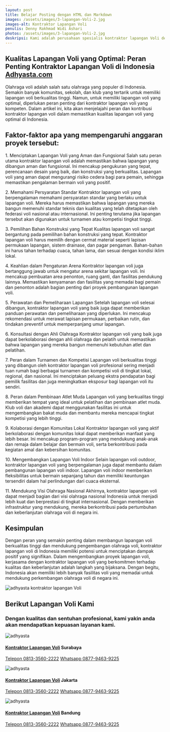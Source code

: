 ```yaml
---
layout: post
title: Belajar Posting dengan HTML dan Markdown
images: /assets/images/3-lapangan-Voli-2.jpg
images-alt: Kontraktor Lapangan Voli
penulis: Denny Rakhmad Widi Ashari
photos: /assets/images/3-lapangan-Voli-2.jpg
deskripsi: Kami adalah perusahaan spesialis kontraktor lapangan Voli dengan pengalaman telah melayani 100 lebih konsumen dalam segala pekerjaan, baik dalam konstruksi pembuatan lapangan Voli maupun pembuatan lantai lapangan Voli. suatu keniscayaan apabila anda menyerahkan pekerjaan proyek pembuat lapangan Voli kepada kami
---
```

<section class="features11 cid-rravbvzsVT" id="features11-5">
    <div class="container">
        <div class="col-md-12">
            <div class="media-container-row">
                <div class=" align-left aside-content">
                    <h2 class="mbr-title pt-2 mbr-fonts-style display-2">
                       Kualitas Lapangan Voli yang Optimal: Peran Penting Kontraktor Lapangan Voli di Indonesia
                         <a href="/produk/spesialis-lapangan-Voli/">Adhyasta.com</a>
                    </h2>
                    <div class="mbr-section-text">
                        <p class="mbr-text mb-5 pt-3 mbr-light mbr-fonts-style display-5">
Olahraga voli adalah salah satu olahraga yang populer di Indonesia. Semakin banyak komunitas, sekolah, dan klub yang tertarik untuk memiliki lapangan voli berkualitas tinggi. Namun, untuk memiliki lapangan voli yang optimal, diperlukan peran penting dari kontraktor lapangan voli yang kompeten. Dalam artikel ini, kita akan menjelajahi peran dan kontribusi kontraktor lapangan voli dalam memastikan kualitas lapangan voli yang optimal di Indonesia.
                        </p>
                        <h2 class="mbr-title pt-2 mbr-fonts-style display-2">
                        Faktor-faktor apa yang mempengaruhi anggaran proyek tersebut:
                        </h2>
                        <p class="mbr-text mb-5 pt-3 mbr-light mbr-fonts-style display-5">
                        1. Menciptakan Lapangan Voli yang Aman dan Fungsional
Salah satu peran utama kontraktor lapangan voli adalah memastikan bahwa lapangan yang dibangun aman dan fungsional. Ini mencakup pengukuran yang tepat, perencanaan desain yang baik, dan konstruksi yang berkualitas. Lapangan voli yang aman dapat mengurangi risiko cedera bagi para pemain, sehingga memastikan pengalaman bermain voli yang positif.
                        </p>
                        <p class="mbr-text mb-5 pt-3 mbr-light mbr-fonts-style display-5">
                        2. Memahami Persyaratan Standar
Kontraktor lapangan voli yang berpengalaman memahami persyaratan standar yang berlaku untuk lapangan voli. Mereka harus memastikan bahwa lapangan yang mereka bangun memenuhi standar teknis dan kualitas yang telah ditetapkan oleh federasi voli nasional atau internasional. Ini penting terutama jika lapangan tersebut akan digunakan untuk turnamen atau kompetisi tingkat tinggi.
                        </p>
                        <p class="mbr-text mb-5 pt-3 mbr-light mbr-fonts-style display-5">
                        3. Pemilihan Bahan Konstruksi yang Tepat
Kualitas lapangan voli sangat bergantung pada pemilihan bahan konstruksi yang tepat. Kontraktor lapangan voli harus memilih dengan cermat material seperti lapisan permukaan lapangan, sistem drainase, dan pagar pengaman. Bahan-bahan ini harus tahan terhadap cuaca, tahan lama, dan sesuai dengan kondisi iklim lokal.
                        </p>
                        <p class="mbr-text mb-5 pt-3 mbr-light mbr-fonts-style display-5">
                        4. Keahlian dalam Pengaturan Arena
Kontraktor lapangan voli juga bertanggung jawab untuk mengatur arena sekitar lapangan voli. Ini mencakup pembuatan area penonton, ruang ganti, dan fasilitas pendukung lainnya. Memastikan kenyamanan dan fasilitas yang memadai bagi pemain dan penonton adalah bagian penting dari proyek pembangunan lapangan voli.
                        </p>
                        <p class="mbr-text mb-5 pt-3 mbr-light mbr-fonts-style display-5">  
                        5. Perawatan dan Pemeliharaan Lapangan
Setelah lapangan voli selesai dibangun, kontraktor lapangan voli yang baik juga dapat memberikan panduan perawatan dan pemeliharaan yang diperlukan. Ini mencakup rekomendasi untuk merawat lapisan permukaan, perbaikan rutin, dan tindakan preventif untuk memperpanjang umur lapangan.
                        </p><p class="mbr-text mb-5 pt-3 mbr-light mbr-fonts-style display-5">
                        6. Konsultasi dengan Ahli Olahraga
Kontraktor lapangan voli yang baik juga dapat berkolaborasi dengan ahli olahraga dan pelatih untuk memastikan bahwa lapangan yang mereka bangun memenuhi kebutuhan atlet dan pelatihan.
                        </p>
                        <p class="mbr-text mb-5 pt-3 mbr-light mbr-fonts-style display-5">
                        7. Peran dalam Turnamen dan Kompetisi
Lapangan voli berkualitas tinggi yang dibangun oleh kontraktor lapangan voli profesional sering menjadi tuan rumah bagi berbagai turnamen dan kompetisi voli di tingkat lokal, regional, dan nasional. Ini menciptakan peluang ekstra pendapatan bagi pemilik fasilitas dan juga meningkatkan eksposur bagi lapangan voli itu sendiri.
                        </p>
                        <p class="mbr-text mb-5 pt-3 mbr-light mbr-fonts-style display-5">
                        8. Peran dalam Pembinaan Atlet Muda
Lapangan voli yang berkualitas tinggi memberikan tempat yang ideal untuk pelatihan dan pembinaan atlet muda. Klub voli dan akademi dapat menggunakan fasilitas ini untuk mengembangkan bakat muda dan membantu mereka mencapai tingkat kompetisi yang lebih tinggi.
                        </p>
                        <p class="mbr-text mb-5 pt-3 mbr-light mbr-fonts-style display-5">
                        9. Kolaborasi dengan Komunitas Lokal
Kontraktor lapangan voli yang aktif berkolaborasi dengan komunitas lokal dapat memberikan manfaat yang lebih besar. Ini mencakup program-program yang mendukung anak-anak dan remaja dalam belajar dan bermain voli, serta berkontribusi pada kegiatan amal dan kebersihan komunitas.
                        </p>
                        <p class="mbr-text mb-5 pt-3 mbr-light mbr-fonts-style display-5">
                        10. Mengembangkan Lapangan Voli Indoor
Selain lapangan voli outdoor, kontraktor lapangan voli yang berpengalaman juga dapat membantu dalam pembangunan lapangan voli indoor. Lapangan voli indoor memberikan fleksibilitas untuk bermain sepanjang tahun dan memiliki keuntungan tersendiri dalam hal perlindungan dari cuaca eksternal.
                        </p>
                        <p class="mbr-text mb-5 pt-3 mbr-light mbr-fonts-style display-5">
                        11. Mendukung Visi Olahraga Nasional
Akhirnya, kontraktor lapangan voli dapat menjadi bagian dari visi olahraga nasional Indonesia untuk menjadi lebih kuat dan berprestasi di tingkat internasional. Dengan memberikan infrastruktur yang mendukung, mereka berkontribusi pada pertumbuhan dan keberlanjutan olahraga voli di negara ini.
                         <h2 class="mbr-title pt-2 mbr-fonts-style display-2">
                        Kesimpulan
                        </h2>
                        <p class="mbr-text mb-5 pt-3 mbr-light mbr-fonts-style display-5">       
Dengan peran yang semakin penting dalam membangun lapangan voli berkualitas tinggi dan mendukung pengembangan olahraga voli, kontraktor lapangan voli di Indonesia memiliki potensi untuk menciptakan dampak positif yang signifikan. Dalam mengembangkan proyek lapangan voli, kerjasama dengan kontraktor lapangan voli yang berkomitmen terhadap kualitas dan keberlanjutan adalah langkah yang bijaksana. Dengan begitu, Indonesia akan memiliki lebih banyak fasilitas voli yang memadai untuk mendukung perkembangan olahraga voli di negara ini. 
                        </p>
                        <div class="mbr-figure m-auto" style="width: 50%;">
                            <img src="/assets/images/kontraktor-lapangan-Voli.webp" alt="adhyasta kontraktor lapangan Voli" title="adhyasta kontraktor lapangan Voli">
                        </div>
                    </div>
                </div>
            </div>
        </div>
    </div>
</section>
<section class="features15 cid-rr5Cowf967" id="features15-e">
    <div class="container">
        <h2 class="mbr-section-title pb-3 align-center mbr-fonts-style display-2">
            Berikut Lapangan Voli Kami
        </h2>
        <h3 class="mbr-section-subtitle display-5 align-center mbr-fonts-style">
            Dengan kualitas dan sentuhan profesional, kami yakin anda akan mendapatkan kepuasan layanan kami.
        </h3>
        <div class="media-container-row container pt-5 mt-2">
            <div class="col-12 col-md-6 mb-4 col-lg-4">
                <div class="card flip-card p-5 align-center">
                    <div class="card-front card_cont">
                        <img src="/assets/images/8-lapangan-Voli-2.jpg" alt="adhyasta">
                    </div>
                    <div class="card_back card_cont">
                        <h4 class="card-title display-5 py-2 mbr-fonts-style">
                            <a href="/produk/spesialis-lapangan-Voli/">Kontraktor Lapangan Voli</a> Surabaya
                        </h4>
                        <p class="mbr-text mbr-fonts-style display-7">
                            <a class="btn btn-primary display-4" href="tel:+6281335602222">Telepon 0813-3560-2222</a>
                            <a class="btn btn-primary display-4" href="https://api.whatsapp.com/send?text=Hallo%20Adhyasta.com%20(Nama)%20(Alamat)%20&amp;phone=6287794639225">Whatsapp 0877-9463-9225</a>
                        </p>
                    </div>
                </div>
            </div>
            <div class="col-12 col-md-6 mb-4 col-lg-4">
                <div class="card flip-card p-5 align-center">
                    <div class="card-front card_cont">
                        <img src="/assets/images/8-lapangan-Voli-3.jpg" alt="adhyasta">
                    </div>
                    <div class="card_back card_cont">
                        <h4 class="card-title py-2 mbr-fonts-style display-5">
                            <a href="/produk/spesialis-lapangan-Voli/">Kontraktor Lapangan Voli</a> Jakarta
                        </h4>
                        <p class="mbr-text mbr-fonts-style display-7">
                            <a class="btn btn-primary display-4" href="tel:+6281335602222">Telepon 0813-3560-2222</a>
                            <a class="btn btn-primary display-4" href="https://api.whatsapp.com/send?text=Hallo%20Adhyasta.com%20(Nama)%20(Alamat)%20&amp;phone=6287794639225">Whatsapp 0877-9463-9225</a>
                        </p>
                    </div>
                </div>
            </div>
            <div class="col-12 col-md-6 mb-4 col-lg-4">
                <div class="card flip-card p-5 align-center">
                    <div class="card-front card_cont">
                        <img src="/assets/images/8-lapangan-Voli-4.jpg" alt="adhyasta">
                    </div>
                    <div class="card_back card_cont">
                        <h4 class="card-title py-2 mbr-fonts-style display-5">
                            <a href="/produk/spesialis-lapangan-Voli/">Kontraktor Lapangan Voli</a> Bandung
                        </h4>
                        <p class="mbr-text mbr-fonts-style display-7">
                            <a class="btn btn-primary display-4" href="tel:+6281335602222">Telepon 0813-3560-2222</a>
                            <a class="btn btn-primary display-4" href="https://api.whatsapp.com/send?text=Hallo%20Adhyasta.com%20(Nama)%20(Alamat)%20&amp;phone=6287794639225">Whatsapp 0877-9463-9225</a>
                        </p>
                    </div>
                </div>
            </div>
        </div>
    </div>
</section>